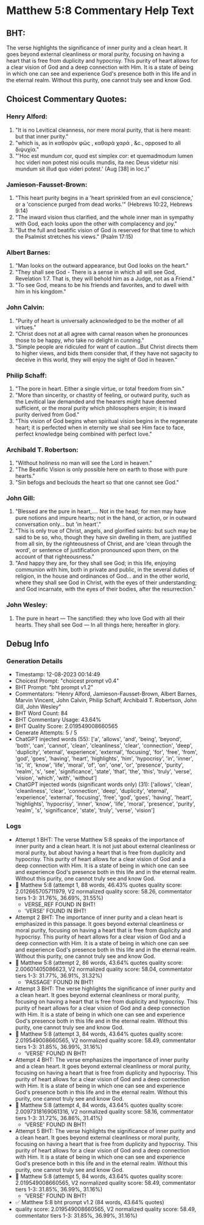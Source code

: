 # Matthew 5:8 Commentary Help Text

## BHT:
The verse highlights the significance of inner purity and a clean heart. It goes beyond external cleanliness or moral purity, focusing on having a heart that is free from duplicity and hypocrisy. This purity of heart allows for a clear vision of God and a deep connection with Him. It is a state of being in which one can see and experience God's presence both in this life and in the eternal realm. Without this purity, one cannot truly see and know God.

## Choicest Commentary Quotes:
### Henry Alford:
1. "It is no Levitical cleanness, nor mere moral purity, that is here meant: but that inner purity."
2. "which is, as in καθαρὸν φῶς , καθαρὰ χαρά , &amp;c., opposed to all διψυχία."
3. "'Hoc est mundum cor, quod est simplex cor: et quemadmodum lumen hoc videri non potest nisi oculis mundis, ita nec Deus videtur nisi mundum sit illud quo videri potest.' (Aug [38] in loc.)"

### Jamieson-Fausset-Brown:
1. "This heart purity begins in a 'heart sprinkled from an evil conscience,' or a 'conscience purged from dead works.'" (Hebrews 10:22, Hebrews 9:14)
2. "The inward vision thus clarified, and the whole inner man in sympathy with God, each looks upon the other with complacency and joy."
3. "But the full and beatific vision of God is reserved for that time to which the Psalmist stretches his views." (Psalm 17:15)

### Albert Barnes:
1. "Man looks on the outward appearance, but God looks on the heart."
2. "They shall see God - There is a sense in which all will see God, Revelation 1:7. That is, they will behold him as a Judge, not as a Friend."
3. "To see God, means to be his friends and favorites, and to dwell with him in his kingdom."

### John Calvin:
1. "Purity of heart is universally acknowledged to be the mother of all virtues."
2. "Christ does not at all agree with carnal reason when he pronounces those to be happy, who take no delight in cunning."
3. "Simple people are ridiculed for want of caution...But Christ directs them to higher views, and bids them consider that, if they have not sagacity to deceive in this world, they will enjoy the sight of God in heaven."

### Philip Schaff:
1. "The pore in heart. Either a single virtue, or total freedom from sin."
2. "More than sincerity, or chastity of feeling, or outward purity, such as the Levitical law demanded and the hearers might have deemed sufficient, or the moral purity which philosophers enjoin; it is inward purity derived from God."
3. "This vision of God begins when spiritual vision begins in the regenerate heart; it is perfected when in eternity we shall see Him face to face, perfect knowledge being combined with perfect love."

### Archibald T. Robertson:
1. "Without holiness no man will see the Lord in heaven."
2. "The Beatific Vision is only possible here on earth to those with pure hearts."
3. "Sin befogs and beclouds the heart so that one cannot see God."

### John Gill:
1. "Blessed are the pure in heart,.... Not in the head; for men may have pure notions and impure hearts; not in the hand, or action, or in outward conversation only... but 'in heart'."
2. "This is only true of Christ, angels, and glorified saints: but such may be said to be so, who, though they have sin dwelling in them, are justified from all sin, by the righteousness of Christ, and are 'clean through the word', or sentence of justification pronounced upon them, on the account of that righteousness."
3. "And happy they are, for they shall see God; in this life, enjoying communion with him, both in private and public, in the several duties of religion, in the house and ordinances of God... and in the other world, where they shall see God in Christ, with the eyes of their understanding; and God incarnate, with the eyes of their bodies, after the resurrection."

### John Wesley:
1. The pure in heart — The sanctified: they who love God with all their hearts.
They shall see God — In all things here; hereafter in glory.



## Debug Info
### Generation Details
- Timestamp: 12-08-2023 00:14:49
- Choicest Prompt: "choicest prompt v0.4"
- BHT Prompt: "bht prompt v1.2"
- Commentators: "Henry Alford, Jamieson-Fausset-Brown, Albert Barnes, Marvin Vincent, John Calvin, Philip Schaff, Archibald T. Robertson, John Gill, John Wesley"
- BHT Word Count: 84
- BHT Commentary Usage: 43.64%
- BHT Quality Score: 2.019549008660565
- Generate Attempts: 5 / 5
- ChatGPT injected words (55):
	['a', 'allows', 'and', 'being', 'beyond', 'both', 'can', 'cannot', 'clean', 'cleanliness', 'clear', 'connection', 'deep', 'duplicity', 'eternal', 'experience', 'external', 'focusing', 'for', 'free', 'from', 'god', 'goes', 'having', 'heart', 'highlights', 'him', 'hypocrisy', 'in', 'inner', 'is', 'it', 'know', 'life', 'moral', 'of', 'on', 'one', 'or', 'presence', 'purity', 'realm', 's', 'see', 'significance', 'state', 'that', 'the', 'this', 'truly', 'verse', 'vision', 'which', 'with', 'without']
- ChatGPT injected words (significant words only) (31):
	['allows', 'clean', 'cleanliness', 'clear', 'connection', 'deep', 'duplicity', 'eternal', 'experience', 'external', 'focusing', 'free', 'god', 'goes', 'having', 'heart', 'highlights', 'hypocrisy', 'inner', 'know', 'life', 'moral', 'presence', 'purity', 'realm', 's', 'significance', 'state', 'truly', 'verse', 'vision']

### Logs
- Attempt 1 BHT: The verse Matthew 5:8 speaks of the importance of inner purity and a clean heart. It is not just about external cleanliness or moral purity, but about having a heart that is free from duplicity and hypocrisy. This purity of heart allows for a clear vision of God and a deep connection with Him. It is a state of being in which one can see and experience God's presence both in this life and in the eternal realm. Without this purity, one cannot truly see and know God.
- 🔄 Matthew 5:8 (attempt 1, 88 words, 46.43% quotes quality score: 2.012665705711979, V2 normalized quality score: 58.26, commentator tiers 1-3: 31.76%, 36.69%, 31.55%) 
	- VERSE_REF FOUND IN BHT! 
	- 'VERSE' FOUND IN BHT!
- Attempt 2 BHT: The importance of inner purity and a clean heart is emphasized in this passage. It goes beyond external cleanliness or moral purity, focusing on having a heart that is free from duplicity and hypocrisy. This purity of heart allows for a clear vision of God and a deep connection with Him. It is a state of being in which one can see and experience God's presence both in this life and in the eternal realm. Without this purity, one cannot truly see and know God.
- 🔄 Matthew 5:8 (attempt 2, 86 words, 43.64% quotes quality score: 2.00601405086623, V2 normalized quality score: 58.04, commentator tiers 1-3: 31.77%, 36.91%, 31.32%) 
	- 'PASSAGE' FOUND IN BHT!
- Attempt 3 BHT: The verse highlights the significance of inner purity and a clean heart. It goes beyond external cleanliness or moral purity, focusing on having a heart that is free from duplicity and hypocrisy. This purity of heart allows for a clear vision of God and a deep connection with Him. It is a state of being in which one can see and experience God's presence both in this life and in the eternal realm. Without this purity, one cannot truly see and know God.
- 🔄 Matthew 5:8 (attempt 3, 84 words, 43.64% quotes quality score: 2.019549008660565, V2 normalized quality score: 58.49, commentator tiers 1-3: 31.85%, 36.99%, 31.16%) 
	- 'VERSE' FOUND IN BHT!
- Attempt 4 BHT: The verse emphasizes the importance of inner purity and a clean heart. It goes beyond external cleanliness or moral purity, focusing on having a heart that is free from duplicity and hypocrisy. This purity of heart allows for a clear vision of God and a deep connection with Him. It is a state of being in which one can see and experience God's presence both in this life and in the eternal realm. Without this purity, one cannot truly see and know God.
- 🔄 Matthew 5:8 (attempt 4, 84 words, 43.64% quotes quality score: 2.0097318169061316, V2 normalized quality score: 58.16, commentator tiers 1-3: 31.72%, 36.86%, 31.41%) 
	- 'VERSE' FOUND IN BHT!
- Attempt 5 BHT: The verse highlights the significance of inner purity and a clean heart. It goes beyond external cleanliness or moral purity, focusing on having a heart that is free from duplicity and hypocrisy. This purity of heart allows for a clear vision of God and a deep connection with Him. It is a state of being in which one can see and experience God's presence both in this life and in the eternal realm. Without this purity, one cannot truly see and know God.
- 🔄 Matthew 5:8 (attempt 5, 84 words, 43.64% quotes quality score: 2.019549008660565, V2 normalized quality score: 58.49, commentator tiers 1-3: 31.85%, 36.99%, 31.16%) 
	- 'VERSE' FOUND IN BHT!
- ✅ Matthew 5:8 bht prompt v1.2 (84 words, 43.64% quotes)
- quality score: 2.019549008660565, V2 normalized quality score: 58.49, commentator tiers 1-3: 31.85%, 36.99%, 31.16%)